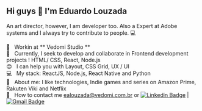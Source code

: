 ## Hi guys 👋 I'm Eduardo Louzada

An art director, however, I am developer too. Also a Expert at Adobe systems and I always try to contribute to people. :computer:

 :rocket:  &nbsp; Workin at ** Vedomi Studio **
 <br/> :purple_heart: &nbsp; Currently, I seek to develop and collaborate in Frontend development projects ! HTML/ CSS, React, Node.js 
 <br/> :blush: &nbsp; I can help you with Layout, CSS Grid, UX / UI
 <br/> :computer: &nbsp; My stack: ReactJS, Node.js, React Native and Python
 <br/> 💬  &nbsp; About me: I like technologies, Indie games and series on Amazon Prime, Rakuten Viki and Netflix
 <br/> :email: &nbsp; How to contact me ealouzada@vedomi.com.br or [![Linkedin Badge](https://img.shields.io/badge/-EduardoLouzada-blue?style=flat-square&logo=Linkedin&logoColor=white&link=https://www.linkedin.com/in/ealouzada/)](https://www.linkedin.com/in/ealouzada/) 
| 
[![Gmail Badge](https://img.shields.io/badge/-ealouzada@gmail.com-c14438?style=flat-square&logo=Gmail&logoColor=white&link=mailto:ealouzada@gmail.com)](mailto:ealouzada@gmail.com)
